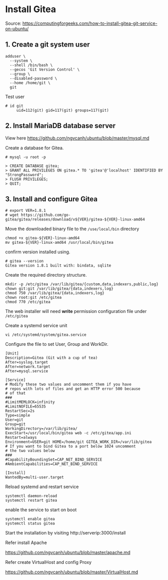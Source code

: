 # Install Gitea

Source: https://computingforgeeks.com/how-to-install-gitea-git-service-on-ubuntu/

## 1. Create a git system user

```
adduser \
  --system \
  --shell /bin/bash \
  --gecos 'Git Version Control' \
  --group \
  --disabled-password \
  --home /home/git \
  git
```

Test user

```
# id git
     uid=112(git) gid=117(git) groups=117(git)
```

## 2. Install MariaDB database server

View here https://github.com/ngvcanh/ubuntu/blob/master/mysql.md

Create a database for Gitea.

```
# mysql -u root -p

> CREATE DATABASE gitea;
> GRANT ALL PRIVILEGES ON gitea.* TO 'gitea'@'localhost' IDENTIFIED BY "StrongPassword";
> FLUSH PRIVILEGES;
> QUIT;
```
## 3. Install and configure Gitea

```
# export VER=1.8.1
# wget https://github.com/go-gitea/gitea/releases/download/v${VER}/gitea-${VER}-linux-amd64
```

Move the downloaded binary file to the `/use/local/bin` directory

```
chmod +x gitea-${VER}-linux-amd64
mv gitea-${VER}-linux-amd64 /usr/local/bin/gitea
```

confirm version installed using.

```
# gitea --version
Gitea version 1.8.1 built with: bindata, sqlite
```

Create the required directory structure.

```
mkdir -p /etc/gitea /var/lib/gitea/{custom,data,indexers,public,log}
chown git:git /var/lib/gitea/{data,indexers,log}
chmod 750 /var/lib/gitea/{data,indexers,log}
chown root:git /etc/gitea
chmod 770 /etc/gitea
```

The web installer will need **write** permission configuration file under `/etc/gitea`

Create a systemd service unit

```
vi /etc/systemd/system/gitea.service
```

Configure the file to set User, Group and WorkDir.

```
[Unit]
Description=Gitea (Git with a cup of tea)
After=syslog.target
After=network.target
After=mysql.service

[Service]
# Modify these two values and uncomment them if you have
# repos with lots of files and get an HTTP error 500 because
# of that
###
#LimitMEMLOCK=infinity
#LimitNOFILE=65535
RestartSec=2s
Type=simple
User=git
Group=git
WorkingDirectory=/var/lib/gitea/
ExecStart=/usr/local/bin/gitea web -c /etc/gitea/app.ini
Restart=always
Environment=USER=git HOME=/home/git GITEA_WORK_DIR=/var/lib/gitea
# If you want to bind Gitea to a port below 1024 uncomment
# the two values below
###
#CapabilityBoundingSet=CAP_NET_BIND_SERVICE
#AmbientCapabilities=CAP_NET_BIND_SERVICE

[Install]
WantedBy=multi-user.target
```

Reload systemd and restart service

```
systemctl daemon-reload
systemctl restart gitea
```

enable the service to start on boot

```
systemctl enable gitea
systemctl status gitea
```

Start the installation by visiting http://serverip:3000/install

Refer install Apache

https://github.com/ngvcanh/ubuntu/blob/master/apache.md

Refer create VirtualHost and config Proxy

https://github.com/ngvcanh/ubuntu/blob/master/VirtualHost.md